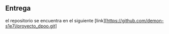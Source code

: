 ## Entrega

el repositorio se encuentra en el siguiente [link][https://github.com/demon-s1e7j/proyecto_dpoo.git]
